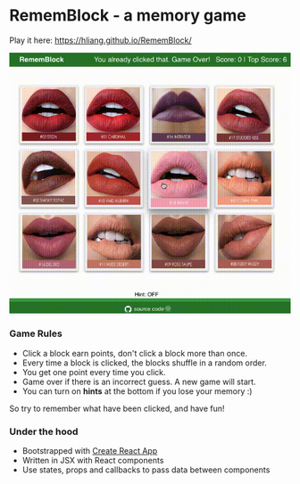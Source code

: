 # RememBlock - a memory game

Play it here: https://hliang.github.io/RememBlock/

<img alt="demo-gif" src="./public/assets/img/rememblock.gif">

### Game Rules
- Click a block earn points, don't click a block more than once.
- Every time a block is clicked, the blocks shuffle in a random order.
- You get one point every time you click.
- Game over if there is an incorrect guess. A new game will start.
- You can turn on **hints** at the bottom if you lose your memory :)

So try to remember what have been clicked, and have fun!

### Under the hood
- Bootstrapped with [Create React App](https://github.com/facebook/create-react-app)
- Written in JSX with React components
- Use states, props and callbacks to pass data between components

